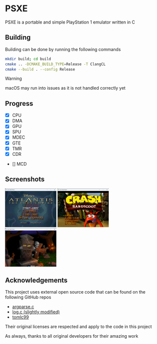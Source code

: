# PSXE
PSXE is a portable and simple PlayStation 1 emulator written in C

## Building
Building can be done by running the following commands

```bash
mkdir build; cd build
cmake .. -DCMAKE_BUILD_TYPE=Release -T ClangCL
cmake --build . --config Release
```

> [!WARNING]
> macOS may run into issues as it is not handled correctly yet

## Progress
- [x] CPU
- [x] DMA
- [x] GPU
- [x] SPU
- [x] MDEC
- [x] GTE
- [x] TMR
- [x] CDR
- [] MCD

## Screenshots
<img src="assets/atlantis.png" width="33.333333%" />
<img src="assets/crash_bandicoot.png" width="33.333333%" />
<img src="assets/medievil.png" width="33.333333%" />

## Acknowledgements
This project uses external open source code that can be found on the following GitHub repos
- [argparse.c](https://github.com/cofyc/argparse)
- [log.c (slightly modified)](https://github.com/rxi/log.c)
- [tomlc99](https://github.com/cktan/tomlc99)

Their original licenses are respected and apply to the code in this project

As always, thanks to all original developers for their amazing work